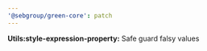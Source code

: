 ```yaml
---
'@sebgroup/green-core': patch
---
```


**Utils:style-expression-property:** Safe guard falsy values
